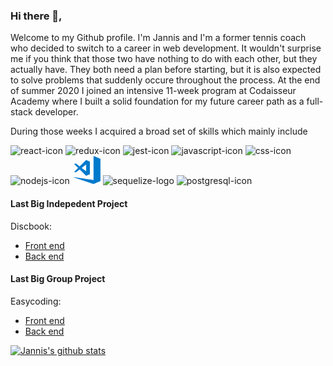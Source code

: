 ### Hi there 👋,

Welcome to my Github profile. I'm Jannis and I'm a former tennis coach who decided to switch to a career in web development. It wouldn't surprise me if you think that those two have nothing to do with each other, but they actually have. They both need a plan before starting, but it is also expected to solve problems that suddenly occure throughout the process. At the end of summer 2020 I joined an intensive 11-week program at Codaisseur Academy where I built a solid foundation for my future career path as a full-stack developer. 

During those weeks I acquired a broad set of skills which mainly include

<img src="https://seeklogo.com/images/R/react-logo-7B3CE81517-seeklogo.com.png" alt="react-icon" height="45"/> <img src="https://seeklogo.com/images/R/redux-logo-9CA6836C12-seeklogo.com.png" alt="redux-icon" height="45"/> <img src="https://jestjs.io/img/jest.png" alt="jest-icon" height="45"/> <img src="https://upload.wikimedia.org/wikipedia/commons/thumb/9/99/Unofficial_JavaScript_logo_2.svg/480px-Unofficial_JavaScript_logo_2.svg.png" alt="javascript-icon" height="45" />   <img src="https://upload.wikimedia.org/wikipedia/commons/thumb/d/d5/CSS3_logo_and_wordmark.svg/1200px-CSS3_logo_and_wordmark.svg.png" alt="css-icon" height="45" />   <img src="https://www.pikpng.com/pngl/m/430-4309640_js-logo-nodejs-logo-clipart.png" alt="nodejs-icon" height="45" /> <img src="https://raw.githubusercontent.com/github/explore/80688e429a7d4ef2fca1e82350fe8e3517d3494d/topics/visual-studio-code/visual-studio-code.png" alt="vs code-icon" height="45" /> <img src="https://cdn.worldvectorlogo.com/logos/sequelize.svg" alt="sequelize-logo" height="45px" /> <img src="https://upload.wikimedia.org/wikipedia/commons/thumb/2/29/Postgresql_elephant.svg/1200px-Postgresql_elephant.svg.png" alt="postgresql-icon" height="45px" />

#### Last Big Indepedent Project

Discbook:
- [Front end](https://github.com/Jannis-Passalis/DiscBook-Client)
- [Back end](https://github.com/Jannis-Passalis/DiscBook-Server) 

#### Last Big Group Project

Easycoding:
- [Front end](https://github.com/TSKraak/easycoding-fe)
- [Back end](https://github.com/TSKraak/easycoding-be)

[![Jannis's github stats](https://github-readme-stats.vercel.app/api?username=Jannis-Passalis)](https://github.com/Jannis-Passalis/github-readme-stats)
